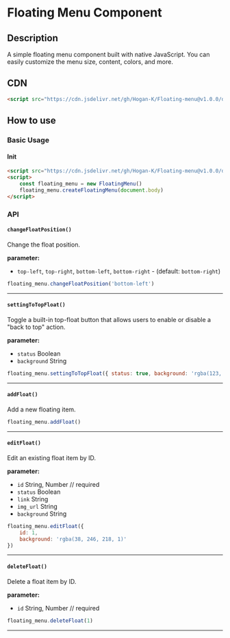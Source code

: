 # Floating Menu Component

## Description
A simple floating menu component built with native JavaScript. You can easily customize the menu size, content, colors, and more.

## CDN
```html
<script src="https://cdn.jsdelivr.net/gh/Hogan-K/Floating-menu@v1.0.0/dist/FloatingMenu.umd.js"></script>
```

## How to use

### Basic Usage

#### Init
```html
<script src="https://cdn.jsdelivr.net/gh/Hogan-K/Floating-menu@v1.0.0/dist/FloatingMenu.umd.js"></script>
<script>
    const floating_menu = new FloatingMenu()
    floating_menu.createFloatingMenu(document.body)
</script>
```


### API
#### `changeFloatPosition()`
Change the float position.

**parameter:**
- `top-left`, `top-right`, `bottom-left`, `bottom-right` - (default: `bottom-right`)
```js
floating_menu.changeFloatPosition('bottom-left')
```
---

#### `settingToTopFloat()`
Toggle a built-in top-float button that allows users to enable or disable a "back to top" action.

**parameter:**
- `status` Boolean
- `background` String

```js
floating_menu.settingToTopFloat({ status: true, background: 'rgba(123, 58, 237, 1)' })
```
---

#### `addFloat()`
Add a new floating item.

```js
floating_menu.addFloat()
```
---

#### `editFloat()`
Edit an existing float item by ID.

**parameter:**
- `id` String, Number // required
- `status` Boolean
- `link` String 
- `img_url` String 
- `background` String

```js
floating_menu.editFloat({
    id: 1,
    background: 'rgba(38, 246, 218, 1)'
})
```
---

#### `deleteFloat()`
Delete a float item by ID.

**parameter:**
- `id` String, Number // required

```js
floating_menu.deleteFloat(1)
```
---
